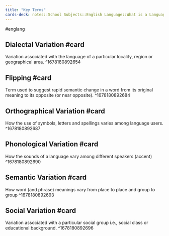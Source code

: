 ```yaml
---
title: "Key Terms"
cards-deck: notes::School Subjects::English Language::What is a Language
---
```

#englang 

## Dialectal Variation #card 
Variation associated with the language of a particular locality, region or geographical area.
^1678180892654

## Flipping #card 
Term used to suggest rapid semantic change in a word from its original meaning to its opposite (or near opposite).
^1678180892684

## Orthographical Variation #card 
How the use of symbols, letters and spellings varies among language users.
^1678180892687

## Phonological Variation #card 
How the sounds of a language vary among different speakers (accent)
^1678180892690

## Semantic Variation #card 
How word (and phrase) meanings vary from place to place and group to group
^1678180892693

## Social Variation #card 
Variation associated with a particular social group i.e., social class or educational background.
^1678180892696
